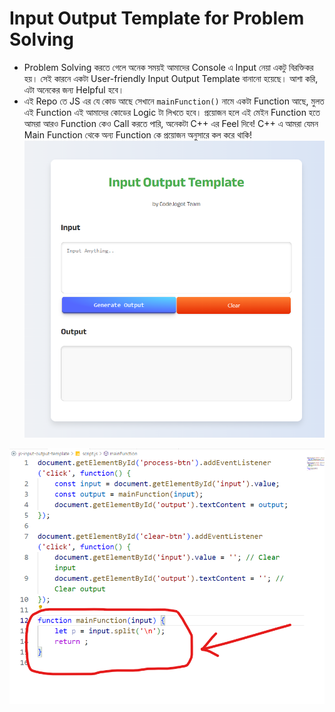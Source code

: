 # Input Output Template for Problem Solving

- Problem Solving করতে গেলে অনেক সময়ই আমাদের Console এ Input নেয়া একটু বিরক্তিকর হয়। সেই কারনে একটা User-friendly Input Output Template বানানো হয়েছে। আশা করি, এটা অনেকের জন্য Helpful হবে। 
- এই Repo তে JS এর যে কোড আছে সেখানে  `mainFunction()` নামে একটা Function আছে, মুলত এই Function এই আমাদের কোডের Logic টা লিখতে হবে। প্রয়োজন হলে এই মেইন Function হতে আমরা আরও Function কেও Call করতে পারি, অনেকটা C++ এর Feel দিবে! C++ এ আমরা যেমন Main Function থেকে অন্য Function কে প্রয়োজন অনুসারে কল করে থাকি!
![input output](./img/1.png)

![js main function](./img/2.png)